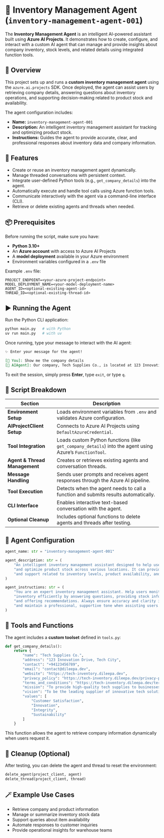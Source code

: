 # 🧠 Inventory Management Agent (`inventory-management-agent-001`)

The **Inventory Management Agent** is an intelligent AI-powered assistant built using **Azure AI Projects**.
It demonstrates how to create, configure, and interact with a custom AI agent that can manage and provide insights about company inventory, stock levels, and related details using integrated function tools.

## 🚀 Overview

This project sets up and runs a **custom inventory management agent** using the `azure.ai.projects` SDK.
Once deployed, the agent can assist users by retrieving company details, answering questions about inventory operations, and supporting decision-making related to product stock and availability.

The agent configuration includes:

* **Name:** `inventory-management-agent-001`
* **Description:** An intelligent inventory management assistant for tracking and optimizing product stock.
* **Instructions:** Guides the agent to provide accurate, clear, and professional responses about inventory data and company information.

## 🧩 Features

* Create or reuse an inventory management agent dynamically.
* Manage threaded conversations with persistent context.
* Integrate user-defined Python tools (e.g., `get_company_details`) into the agent.
* Automatically execute and handle tool calls using Azure function tools.
* Communicate interactively with the agent via a command-line interface (CLI).
* Retrieve or delete existing agents and threads when needed.

## 📦 Prerequisites

Before running the script, make sure you have:

* **Python 3.10+**
* An **Azure account** with access to Azure AI Projects
* A **model deployment** available in your Azure environment
* Environment variables configured in a `.env` file

Example `.env` file:

```env
PROJECT_ENDPOINT=<your-azure-project-endpoint>
MODEL_DEPLOYMENT_NAME=<your-model-deployment-name>
AGENT_ID=<optional-existing-agent-id>
THREAD_ID=<optional-existing-thread-id>
```

## ▶️ Running the Agent

Run the Python CLI application:

```bash
python main.py   # with Python
uv run main.py   # with uv
```

Once running, type your message to interact with the AI agent:

```md
✨ Enter your message for the agent!

[🧑 You]: Show me the company details
[🤖 AIAgent]: Our company, Tech Supplies Co., is located at 123 Innovation Drive,...
```

To exit the session, simply press **Enter**, type `exit`, or type `q`.

## 🧱 Script Breakdown

| Section                       | Description                                                                                             |
| ----------------------------- | ------------------------------------------------------------------------------------------------------- |
| **Environment Setup**         | Loads environment variables from `.env` and validates Azure configuration.                              |
| **AIProjectClient Setup**     | Connects to Azure AI Projects using `DefaultAzureCredential`.                                           |
| **Tool Integration**          | Loads custom Python functions (like `get_company_details`) into the agent using Azure’s `FunctionTool`. |
| **Agent & Thread Management** | Creates or retrieves existing agents and conversation threads.                                          |
| **Message Handling**          | Sends user prompts and receives agent responses through the Azure AI pipeline.                          |
| **Tool Execution**            | Detects when the agent needs to call a function and submits results automatically.                      |
| **CLI Interface**             | Enables interactive text-based conversation with the agent.                                             |
| **Optional Cleanup**          | Includes optional functions to delete agents and threads after testing.                                 |

## 🧠 Agent Configuration

```python
agent_name: str = "inventory-management-agent-001"

agent_description: str = (
    "An intelligent inventory management assistant designed to help users track, manage, "
    "and optimize product stock across various locations. It can provide insights, updates, "
    "and support related to inventory levels, product availability, and restocking needs."
)

agent_instructions: str = (
    "You are an expert inventory management assistant. Help users monitor and manage "
    "inventory efficiently by answering questions, providing stock information, generating summaries, "
    "and offering recommendations. Always ensure accuracy and clarity in your responses, "
    "and maintain a professional, supportive tone when assisting users."
)
```

## 🧰 Tools and Functions

The agent includes a **custom toolset** defined in `tools.py`:

```python
def get_company_details():
    return {
        "name": "Tech Supplies Co.",
        "address": "123 Innovation Drive, Tech City",
        "contact": "+94123456789",
        "email": "contact@dileepa.dev",
        "website": "https://tech-inventory.dileepa.dev",
        "privacy_policy": "https://tech-inventory.dileepa.dev/privacy-policy",
        "terms_and_conditions": "https://tech-inventory.dileepa.dev/terms-and-conditions",
        "mission": "To provide high-quality tech supplies to businesses worldwide.",
        "vision": "To be the leading supplier of innovative tech solutions.",
        "values": [
            "Customer Satisfaction",
            "Innovation",
            "Integrity",
            "Sustainability"
        ]
    }
```

This function allows the agent to retrieve company information dynamically when users request it.

## 🧹 Cleanup (Optional)

After testing, you can delete the agent and thread to reset the environment:

```python
delete_agent(project_client, agent)
delete_thread(project_client, thread)
```

## 🪄 Example Use Cases

* Retrieve company and product information
* Manage or summarize inventory stock data
* Support queries about item availability
* Automate responses to customer inquiries
* Provide operational insights for warehouse teams
